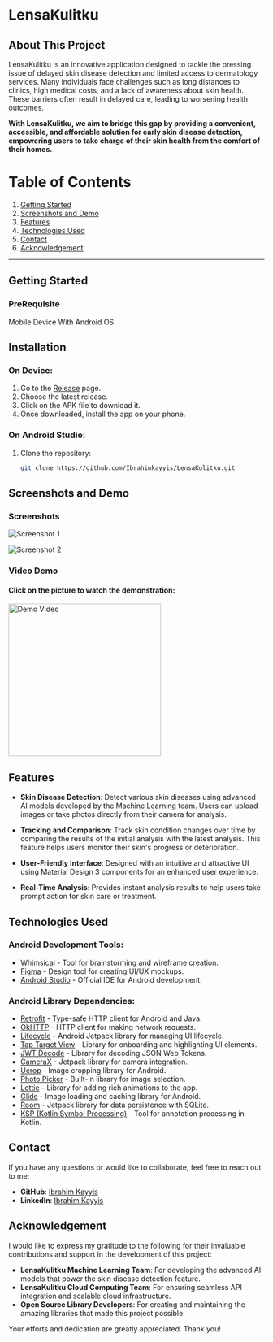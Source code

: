 # LensaKulitku 

## About This Project

LensaKulitku is an innovative application designed to tackle the pressing issue of delayed skin disease detection and limited access to dermatology services. Many individuals face challenges such as long distances to clinics, high medical costs, and a lack of awareness about skin health. These barriers often result in delayed care, leading to worsening health outcomes.

**With LensaKulitku, we aim to bridge this gap by providing a convenient, accessible, and affordable solution for early skin disease detection, empowering users to take charge of their skin health from the comfort of their homes.**
# Table of Contents

1. [Getting Started](#getting-started)
2. [Screenshots and Demo](#screenshots-and-demo)
3. [Features](#features)
4. [Technologies Used](#technologies-used)
5. [Contact](#contact)
6. [Acknowledgement](#acknowledgement)

---

## Getting Started

### PreRequisite
Mobile Device With Android OS

## Installation

### On Device:
1. Go to the [Release](https://github.com/Ibrahimkayyis/LensaKulitku/releases) page.
2. Choose the latest release.
3. Click on the APK file to download it.
4. Once downloaded, install the app on your phone.
   
### On Android Studio:
1. Clone the repository:
   ```bash
   git clone https://github.com/Ibrahimkayyis/LensaKulitku.git

## Screenshots and Demo

### Screenshots
![Screenshot 1](https://drive.google.com/uc?export=view&id=1OIf2a_F_uvxRw2ChTrmEoijacw5XC8Q5)

![Screenshot 2](https://drive.google.com/uc?export=view&id=1yX83k2aphuKYtVPkn77-E63B1JuUmXQx)

### Video Demo
#### Click on the picture to watch the demonstration:
<a href="https://youtu.be/zRdGAV5q_cU">
  <img src="https://drive.google.com/uc?export=view&id=1OIf2a_F_uvxRw2ChTrmEoijacw5XC8Q5" alt="Demo Video" width="300">
</a>




## Features

- **Skin Disease Detection**: 
  Detect various skin diseases using advanced AI models developed by the Machine Learning team. Users can upload images or take photos directly from their camera for analysis.

- **Tracking and Comparison**:
  Track skin condition changes over time by comparing the results of the initial analysis with the latest analysis. This feature helps users monitor their skin's progress or deterioration.

- **User-Friendly Interface**:
  Designed with an intuitive and attractive UI using Material Design 3 components for an enhanced user experience.

- **Real-Time Analysis**:
  Provides instant analysis results to help users take prompt action for skin care or treatment.


## Technologies Used

### Android Development Tools:
- [Whimsical](https://whimsical.com/) - Tool for brainstorming and wireframe creation.
- [Figma](https://www.figma.com/) - Design tool for creating UI/UX mockups.
- [Android Studio](https://developer.android.com/studio) - Official IDE for Android development.

### Android Library Dependencies:
- [Retrofit](https://square.github.io/retrofit/) - Type-safe HTTP client for Android and Java.
- [OkHTTP](https://square.github.io/okhttp/) - HTTP client for making network requests.
- [Lifecycle](https://developer.android.com/jetpack/androidx/releases/lifecycle) - Android Jetpack library for managing UI lifecycle.
- [Tap Target View](https://github.com/KeepSafe/TapTargetView) - Library for onboarding and highlighting UI elements.
- [JWT Decode](https://github.com/auth0/java-jwt) - Library for decoding JSON Web Tokens.
- [CameraX](https://developer.android.com/training/camerax) - Jetpack library for camera integration.
- [Ucrop](https://github.com/Yalantis/uCrop) - Image cropping library for Android.
- [Photo Picker](https://developer.android.com/guide/topics/ui/photopicker) - Built-in library for image selection.
- [Lottie](https://lottiefiles.com/) - Library for adding rich animations to the app.
- [Glide](https://github.com/bumptech/glide) - Image loading and caching library for Android.
- [Room](https://developer.android.com/training/data-storage/room) - Jetpack library for data persistence with SQLite.
- [KSP (Kotlin Symbol Processing)](https://github.com/google/ksp) - Tool for annotation processing in Kotlin.

## Contact

If you have any questions or would like to collaborate, feel free to reach out to me:

- **GitHub**: [Ibrahim Kayyis](https://github.com/Ibrahimkayyis)
- **LinkedIn**: [Ibrahim Kayyis](https://www.linkedin.com/in/ibrahim-kayyis-43b362311)

## Acknowledgement

I would like to express my gratitude to the following for their invaluable contributions and support in the development of this project:

- **LensaKulitku Machine Learning Team**: For developing the advanced AI models that power the skin disease detection feature.
- **LensaKulitku Cloud Computing Team**: For ensuring seamless API integration and scalable cloud infrastructure.
- **Open Source Library Developers**: For creating and maintaining the amazing libraries that made this project possible.

Your efforts and dedication are greatly appreciated. Thank you!

